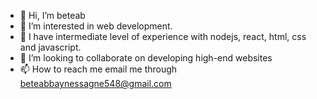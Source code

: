 - 👋 Hi, I’m beteab
- 👀 I’m interested in web development.
- 🌱 I have intermediate level of experience with nodejs, react, html, css and javascript.
- 💞️ I’m looking to collaborate on developing high-end websites 
- 📫 How to reach me email me through  beteabbaynessagne548@gmail.com 

<!---
beteab548/beteab548 is a ✨ special ✨ repository because its `README.md` (this file) appears on your GitHub profile.
You can click the Preview link to take a look at your changes.
--->

